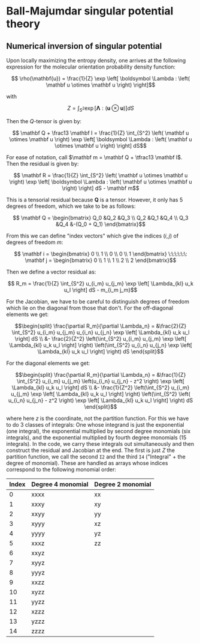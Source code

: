 # Ball-Majumdar singular potential theory

## Numerical inversion of singular potential

Upon locally maximizing the entropy density, one arrives at the following expression for the molecular orientation probability density function:
```math
    \rho(\mathbf{u})
    =
    \frac{1}{Z} \exp \left[ \boldsymbol \Lambda : \left( \mathbf u \otimes \mathbf u \right) \right]
```
with
```math
    Z
    =
    \int_{S^2}
    \exp \left[ \boldsymbol \Lambda : \left( \mathbf u \otimes \mathbf u \right) \right]
    dS
```
Then the $Q$-tensor is given by:
```math
    \mathbf Q + \frac13 \mathbf I
    =
    \frac{1}{Z}
    \int_{S^2}
    \left( \mathbf u \otimes \mathbf u \right)
    \exp \left[ \boldsymbol \Lambda : \left( \mathbf u \otimes \mathbf u \right) \right]
    dS
```
For ease of notation, call $\mathbf m = \mathbf Q + \tfrac13 \mathbf I$.
Then the residual is given by:
```math
    \mathbf R
    =
    \frac{1}{Z}
    \int_{S^2}
    \left( \mathbf u \otimes \mathbf u \right)
    \exp \left[ \boldsymbol \Lambda : \left( \mathbf u \otimes \mathbf u \right) \right]
    dS
    -
    \mathbf m
```
This is a tensorial residual because $\mathbf Q$ is a tensor.
However, it only has 5 degrees of freedom, which we take to be as follows:
```math
    \mathbf Q
    =
    \begin{bmatrix}
        Q_0 &Q_2 &Q_3 \\
        Q_2 &Q_1 &Q_4 \\
        Q_3 &Q_4 &-(Q_0 + Q_1)
    \end{bmatrix}
```
From this we can define "index vectors" which give the indices $(i, j)$ of degrees of freedom $m$:
```math
    \mathbf i
    =
    \begin{bmatrix}
    0 \\ 1 \\ 0 \\ 0 \\ 1
    \end{bmatrix}
    \:\:\:\:\:\:
    \mathbf j
    =
    \begin{bmatrix}
    0 \\ 1 \\ 1 \\ 2 \\ 2
    \end{bmatrix}
```
Then we define a vector residual as:
```math
    R_m
    =
    \frac{1}{Z}
    \int_{S^2}
    u_{i_m} u_{j_m} 
    \exp \left[ \Lambda_{kl} u_k u_l \right]
    dS
    -
    m_{i_m j_m}
```
For the Jacobian, we have to be careful to distinguish degrees of freedom which lie on the diagonal from those that don't.
For the off-diagonal elements we get:
```math
\begin{split}
    \frac{\partial R_m}{\partial \Lambda_n}
    =
    &\frac{2}{Z} 
    \int_{S^2}
    u_{i_m} u_{j_m} u_{i_n} u_{j_n}
    \exp \left[ \Lambda_{kl} u_k u_l \right]
    dS \\
    &-
    \frac{2}{Z^2}
    \left(\int_{S^2}
    u_{i_m} u_{j_m}
    \exp \left[ \Lambda_{kl} u_k u_l \right]
    \right)
    \left(\int_{S^2}
    u_{i_n} u_{j_n}
    \exp \left[ \Lambda_{kl} u_k u_l \right]
    \right)
    dS
\end{split}
```
For the diagonal elements we get:
```math
\begin{split}
    \frac{\partial R_m}{\partial \Lambda_n}
    =
    &\frac{1}{Z} 
    \int_{S^2}
    u_{i_m} u_{j_m} \left(u_{i_n} u_{j_n} - z^2 \right)
    \exp \left[ \Lambda_{kl} u_k u_l \right]
    dS \\
    &-
    \frac{1}{Z^2}
    \left(\int_{S^2}
    u_{i_m} u_{j_m}
    \exp \left[ \Lambda_{kl} u_k u_l \right]
    \right)
    \left(\int_{S^2}
    \left( u_{i_n} u_{j_n} - z^2 \right)
    \exp \left[ \Lambda_{kl} u_k u_l \right]
    \right)
    dS
\end{split}
```
where here $z$ is the coordinate, not the partition function.
For this we have to do 3 classes of integrals: One whose integrand is just the exponential (one integral), the exponential multiplied by second degree monomials (six integrals), and the exponential multiplied by fourth degree monomials (15 integrals).
In the code, we carry these integrals out simultaneously and then construct the residual and Jacobian at the end.
The first is just $Z$ the partition function, we call the second `I2` and the third `I4` ("Integral" + the degree of monomial).
These are handled as arrays whose indices correspond to the following monomial order:

| Index         | Degree 4 monomial     | Degree 2 monomial |
|---------------|-----------------------|-------------------|
| 0             | xxxx                  | xx
| 1             | xxxy                  | xy
| 2             | xxyy                  | yy
| 3             | xyyy                  | xz
| 4             | yyyy                  | yz
| 5             | xxxz                  | zz
| 6             | xxyz                  |
| 7             | xyyz                  |
| 8             | yyyz                  |
| 9             | xxzz                  |
| 10            | xyzz                  |
| 11            | yyzz                  |
| 12            | xzzz                  |
| 13            | yzzz                  |
| 14            | zzzz                  |
